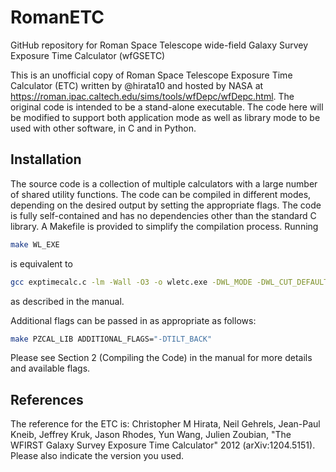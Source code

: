 # RomanETC

GitHub repository for Roman Space Telescope wide-field Galaxy Survey Exposure Time Calculator (wfGSETC)

This is an unofficial copy of Roman Space Telescope Exposure Time Calculator (ETC)
written by @hirata10 and hosted by NASA at https://roman.ipac.caltech.edu/sims/tools/wfDepc/wfDepc.html.
The original code is intended to be a stand-alone executable.
The code here will be modified to support both application mode as well as
library mode to be used with other software, in C and in Python.

## Installation
The source code is a collection of multiple calculators with a large number of shared utility functions.
The code can be compiled in different modes, depending on the desired output by setting the appropriate flags.
The code is fully self-contained and has no dependencies other than the standard C library.
A Makefile is provided to simplify the compilation process.
Running

```bash
make WL_EXE
```

is equivalent to

```bash
gcc exptimecalc.c -lm -Wall -O3 -o wletc.exe -DWL_MODE -DWL_CUT_DEFAULT -DOUT_WL_CAT -DIN_DLON -DOUT_EXTRA_PSF_PROPERTIES -DMY_WL_EXTRAFIELDS
```

as described in the manual.

Additional flags can be passed in as appropriate as follows:

```bash
make PZCAL_LIB ADDITIONAL_FLAGS="-DTILT_BACK"
```

Please see Section 2 (Compiling the Code) in the manual for more details and available flags.

## References

The reference for the ETC is: Christopher M Hirata, Neil Gehrels, Jean-Paul Kneib, Jeffrey Kruk, Jason Rhodes, Yun Wang, Julien Zoubian, "The WFIRST Galaxy Survey Exposure Time Calculator" 2012 (arXiv:1204.5151).
Please also indicate the version you used.
